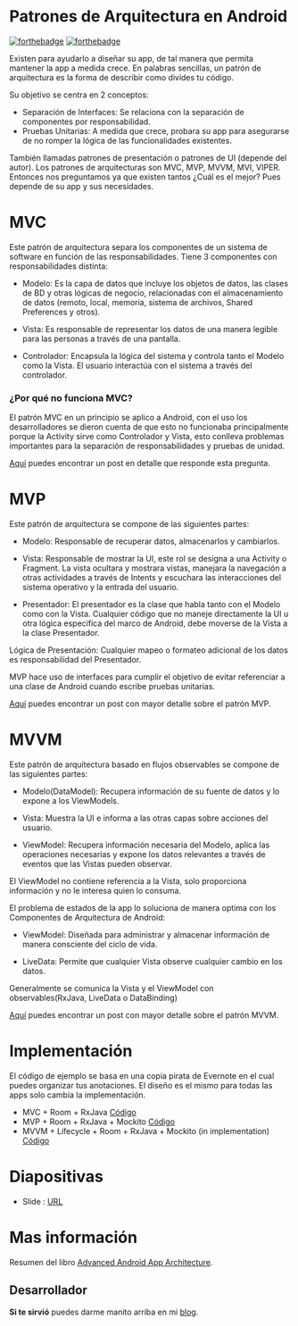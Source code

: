 # Patrones de Arquitectura en Android
[![forthebadge](https://forthebadge.com/images/badges/built-by-developers.svg)](https://forthebadge.com) [![forthebadge](https://forthebadge.com/images/badges/for-sharks.svg)](https://forthebadge.com)

Existen para ayudarlo a diseñar su app, de tal manera que permita mantener la app a medida crece. En palabras sencillas, un patrón de arquitectura es la forma de describir como divides tu código.

Su objetivo se centra en 2 conceptos:
- Separación de Interfaces: Se relaciona con la separación de componentes por responsabilidad.
- Pruebas Unitarias: A medida que crece, probara su app para asegurarse de no romper la lógica de las funcionalidades existentes.

También llamadas patrones de presentación o patrones de UI (depende del autor). Los patrones de arquitecturas son MVC, MVP, MVVM, MVI, VIPER. Entonces nos preguntamos ya que existen tantos ¿Cuál es el mejor? Pues depende de su app y sus necesidades.

# MVC
Este patrón de arquitectura separa los componentes de un sistema de software en función de las responsabilidades. Tiene 3 componentes con responsabilidades distinta:

- Modelo: Es la capa de datos que incluye los objetos de datos, las clases de BD y otras lógicas de negocio, relacionadas con el almacenamiento de datos (remoto, local, memoria, sistema de archivos, Shared Preferences y otros).

- Vista: Es responsable de representar los datos de una manera legible para las personas a través de una pantalla.

- Controlador: Encapsula la lógica del sistema y controla tanto el Modelo como la Vista. El usuario interactúa con el sistema a través del controlador.

### ¿Por qué no funciona MVC?
El patrón MVC en un principio se aplico a Android, con el uso los desarrolladores  se dieron cuenta de que esto no funcionaba principalmente porque la Activity sirve como Controlador y Vista, esto conlleva problemas importantes para la separación de responsabilidades y pruebas de unidad. 

[Aquí](https://medium.com/@fahedhermoza/por-qu%C3%A9-no-funciona-mvc-en-android-d0b747a823c0) puedes encontrar un post en detalle que responde esta pregunta.

# MVP
Este patrón de arquitectura se compone de las siguientes partes:

- Modelo: Responsable de recuperar datos, almacenarlos y cambiarlos.

- Vista: Responsable de mostrar la UI, este rol se designa a una Activity o Fragment. La vista ocultara y mostrara  vistas, manejara la navegación a otras actividades a través de Intents y escuchara las interacciones del sistema operativo y la entrada del usuario.

- Presentador: El presentador es la clase que habla tanto con el Modelo como con la Vista. Cualquier código que no maneje directamente la UI u otra lógica especifica del marco de Android, debe moverse de la Vista a la clase Presentador. 

Lógica de Presentación: Cualquier mapeo o formateo adicional de los datos es responsabilidad del Presentador.

MVP hace uso de interfaces para cumplir el objetivo de evitar referenciar a una clase de Android cuando escribe pruebas unitarias.

[Aquí](https://medium.com/@fahedhermoza/android-y-el-patr%C3%B3n-mvp-4b9ddf377185) puedes encontrar un post con mayor detalle sobre el patrón MVP.
# MVVM
Este patrón de arquitectura basado en flujos observables se compone de las siguientes partes:

- Modelo(DataModel): Recupera información de su fuente de datos y lo expone a los ViewModels.

- Vista: Muestra la UI e informa a las otras capas sobre acciones del usuario.

- ViewModel: Recupera información necesaria del Modelo, aplica las operaciones necesarias y expone los datos relevantes a través de eventos que las Vistas pueden observar.

El ViewModel no contiene referencia a la Vista, solo proporciona información y no le interesa quien lo consuma.

El problema de estados de la app lo soluciona de manera optima con los Componentes de Arquitectura de Android:

- ViewModel: Diseñada para administrar y almacenar información de manera consciente del ciclo de vida.

- LiveData: Permite que cualquier Vista observe cualquier cambio en los datos.

Generalmente se comunica la Vista y el ViewModel con observables(RxJava, LiveData o DataBinding)

[Aquí]() puedes encontrar un post con mayor detalle sobre el patrón MVVM.
# Implementación
El código de ejemplo se basa en una copia pirata de Evernote en el cual puedes organizar tus anotaciones. El diseño es el mismo para todas las apps solo cambia la implementación.
- MVC + Room + RxJava 
[Código](https://github.com/FahedHermoza/PatronesDeArquitectura-Android/tree/master/MVC/ExampleNote01)
- MVP + Room + RxJava + Mockito 
[Código](https://github.com/FahedHermoza/PatronesDeArquitectura-Android/tree/master/MVP/ExampleNote01)
- MVVM + Lifecycle + Room + RxJava + Mockito (in implementation)  
[Código](https://github.com/FahedHermoza/PatronesDeArquitectura-Android/tree/master/MVP/ExampleNote01)
# Diapositivas
- Slide : [URL](https://docs.google.com/presentation/d/12WxYEk32VPTVF8hCRSp0HJJJQKxwIX1Dwkk7ChVrqOc/edit?usp=sharing)

# Mas información
Resumen del libro [Advanced Android App Architecture](https://store.raywenderlich.com/products/advanced-android-app-architecture).

## Desarrollador
**Si te sirvió** puedes darme manito arriba en mi [blog](https://www.facebook.com/fahedhermoza/).
